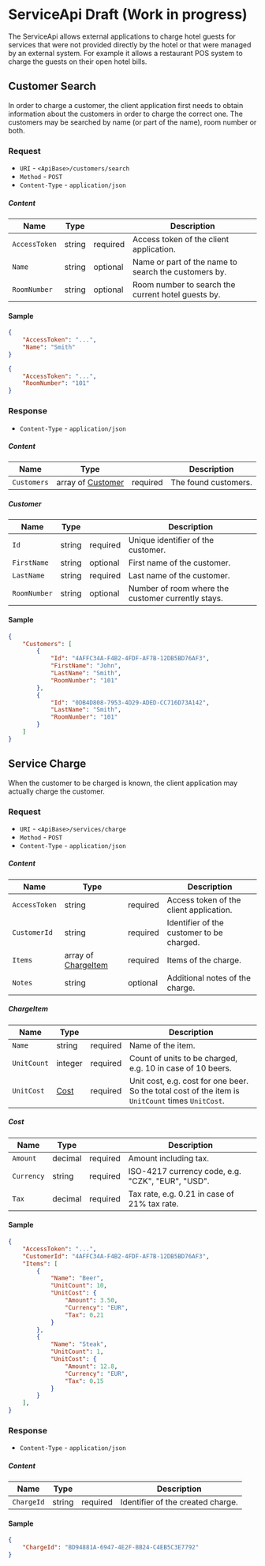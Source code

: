 # ServiceApi Draft (Work in progress)

The ServiceApi allows external applications to charge hotel guests for services that were not provided directly by the hotel or that were managed by an external system. For example it allows a restaurant POS system to charge the guests on their open hotel bills.

## Customer Search

In order to charge a customer, the client application first needs to obtain information about the customers in order to charge the correct one. The customers may be searched by name (or part of the name), room number or both.

### Request

- `URI` - `<ApiBase>/customers/search`
- `Method` - `POST`
- `Content-Type` - `application/json`

##### Content

| Name | Type | | Description |
| --- | --- | --- | --- |
| `AccessToken` | string | required | Access token of the client application. |
| `Name` | string | optional | Name or part of the name to search the customers by. |
| `RoomNumber` | string | optional | Room number to search the current hotel guests by. |


#### Sample

```json
{
    "AccessToken": "...",
    "Name": "Smith"
}
```

```json
{
    "AccessToken": "...",
    "RoomNumber": "101"
}
```

### Response

- `Content-Type` - `application/json`

##### Content

| Name | Type | | Description |
| --- | --- | --- | --- |
| `Customers` | array of [Customer](#Customer) | required | The found customers. |

<a name="Customer"></a>
##### Customer

| Name | Type | | Description |
| --- | --- | --- | --- |
| `Id` | string | required | Unique identifier of the customer. |
| `FirstName` | string | optional | First name of the customer. |
| `LastName` | string | required | Last name of the customer. |
| `RoomNumber` | string | optional | Number of room where the customer currently stays. |

#### Sample

```json
{
    "Customers": [
        {
            "Id": "4AFFC34A-F4B2-4FDF-AF7B-12DB5BD76AF3",
            "FirstName": "John",
            "LastName": "Smith",
            "RoomNumber": "101"
        },
        {
            "Id": "0DB4D808-7953-4D29-ADED-CC716D73A142",
            "LastName": "Smith",
            "RoomNumber": "101"
        }
    ]
}
```

## Service Charge

When the customer to be charged is known, the client application may actually charge the customer.

### Request

- `URI` - `<ApiBase>/services/charge`
- `Method` - `POST`
- `Content-Type` - `application/json`

##### Content
 
| Name | Type | | Description |
| --- | --- | --- | --- |
| `AccessToken` | string | required | Access token of the client application. |
| `CustomerId` | string | required | Identifier of the customer to be charged. |
| `Items` | array of [ChargeItem](#ChargeItem) | required | Items of the charge. |
| `Notes` | string | optional | Additional notes of the charge. |

<a name="ChargeItem"></a>
##### ChargeItem

| Name | Type | | Description |
| --- | --- | --- | --- |
| `Name` | string | required | Name of the item. |
| `UnitCount` | integer | required | Count of units to be charged, e.g. 10 in case of 10 beers. |
| `UnitCost` | [Cost](#Cost) | required | Unit cost, e.g. cost for one beer. So the total cost of the item is `UnitCount` times `UnitCost`. |

<a name="Cost"></a>
##### Cost

| Name | Type | | Description |
| --- | --- | --- | --- |
| `Amount` | decimal | required | Amount including tax. |
| `Currency` | string | required | ISO-4217 currency code, e.g. "CZK", "EUR", "USD". |
| `Tax` | decimal | required | Tax rate, e.g. 0.21 in case of 21% tax rate.  |

#### Sample

```json
{
    "AccessToken": "...",
    "CustomerId": "4AFFC34A-F4B2-4FDF-AF7B-12DB5BD76AF3",
    "Items": [
        {
            "Name": "Beer",
            "UnitCount": 10,
            "UnitCost": {
                "Amount": 3.50,
                "Currency": "EUR",
                "Tax": 0.21
            }
        },
        {
            "Name": "Steak",
            "UnitCount": 1,
            "UnitCost": {
                "Amount": 12.8,
                "Currency": "EUR",
                "Tax": 0.15
            }
        }
    ],
}
```

### Response

- `Content-Type` - `application/json`

##### Content

| Name | Type | | Description |
| --- | --- | --- | --- |
| `ChargeId` | string | required | Identifier of the created charge. |

#### Sample

```json
{
    "ChargeId": "BD94881A-6947-4E2F-BB24-C4EB5C3E7792"
}
```
